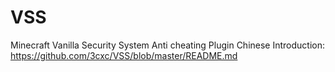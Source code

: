 # VSS
Minecraft Vanilla Security System Anti cheating Plugin
Chinese Introduction: https://github.com/3cxc/VSS/blob/master/README.md

